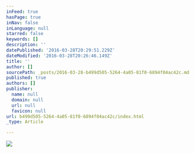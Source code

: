 ```yaml
---
inFeed: true
hasPage: true
inNav: false
inLanguage: null
starred: false
keywords: []
description: ''
datePublished: '2016-03-28T20:29:51.229Z'
dateModified: '2016-03-28T20:26:46.149Z'
title: ''
author: []
sourcePath: _posts/2016-03-28-b499d505-5264-4a05-81f0-6894f04ac42c.md
published: true
authors: []
publisher:
  name: null
  domain: null
  url: null
  favicon: null
url: b499d505-5264-4a05-81f0-6894f04ac42c/index.html
_type: Article

---
```

![](https://the-grid-user-content.s3-us-west-2.amazonaws.com/00ed854d-e6b3-408f-a539-cdb9bd3aacb5.jpg)